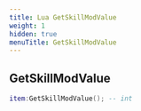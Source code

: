 ```yaml
---
title: Lua GetSkillModValue
weight: 1
hidden: true
menuTitle: GetSkillModValue
---
```

## GetSkillModValue
```lua
item:GetSkillModValue(); -- int
```